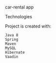 car-rental app


Technologies

Project is created with:

    Java 8
    Spring
    Maven
    MySQL
    Hibernate
    Vaadin
    
    
    
